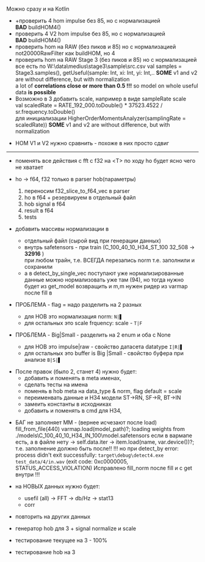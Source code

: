 ﻿
Можно сразу и на Kotlin 
+ +проверить 4 hom impulse без 85, но с нормализацией   
  **BAD** buildHOM4()
+ проверить 4 V2 hom impulse без 85, но с нормализацией   
  **BAD** buildHOM4()
+ проверить hom на RAW (без пиков и 85) но с нормализацией 
  not20000RawFilter как buildHOM, но 4
+ проверить hom на RAW Stage 3 (без пиков и 85) но с нормализацией
  все есть по W:\data\medius\stage3\sample\src.csv
  val samples = Stage3.samples(), getUseful(sample: Int, xi: Int, yi: Int,..
  **SOME** v1 and v2 are without difference, but with normalization  
  a lot of **correlations close or more than 0.5 !!!**
  so model on whole useful data **is possible**
+ Возможно в 3 добавить scale, например в виде sampleRate scale  
  val scaledRate = RATE_192_000.toDouble() * 37523.4522 / sr.frequency.toDouble()  
  для инициализации HigherOrderMomentsAnalyzer(samplingRate = scaledRate))
  **SOME** v1 and v2 are without difference, but with normalization
- HOM V1 и V2 нужно сравнить - похоже в них просто сдвиг
-----------
+ поменять все действия с fft c f32 на \<T\>
  по ходу ho будет ясно чего не хватает
+ ho -> f64, f32 только в parser hob(параметры)
  1. переносим f32_slice_to_f64_vec в parser
  2. ho в f64  + резервируем в отдельный файл
  3. hob signal в f64
  4. result в f64
  5. tests

+ добавить массивы нормализации в
  + отдельный файл (сырой вид при генерации данных)
  + внутрь safetensors - при train (C_100_40_10_H34_ST_100 32_508 -> **32916** )  
    при любом трайн, т.е. ВСЕГДА перезапись norm
    т.е. заполнили и сохранили
  + а в detect_by_single_vec поступают уже нормализированные данные
    можно нормализовать уже там (94), но тогда нужно будет из get_model возвращить и m,m
    нужен ридер из varmap после fill  в 
 
+ ПРОБЛЕМА - flag = надо разделить на 2 разных
  - для HOB  это нормализация norm: `N|▋`
  - для остальных это scale frquency: scale - `T|F`

+ ПРОБЛЕМА - Big|Small - разделить на 2 enum и оба с None
  - для HOB  это impulse|raw - свойство датасета datatype `I|R|▋`
  - для остальных это buffer is Big |Small - свойство буфера при анализе `B|S|▋`

- После правок (было 2, станет 4) нужно будет:
  + добавить и поменять в meta именах,
  + сделать тесты на имена
  + поменяь в hob meta на data_type & norm, flag default = scale 
  + переименвать данные и H34 модели ST->RN, SF->R, BT->IN
  + замеить константы в исходниках
  - добавить и поменять в cmd для H34,
+ БАГ не заполняет MM - (вернее исчезают после load)
  fill_from_file(440) varmap.load(model_path)?;
  loading weights from ./models\C_100_40_10_H34_IN_100\model.safetensors
  если в вармапе есть, а в файле нету -> self.data.iter -> item.load(name, var.device())?;
  т.е. заполнение должно быть после!!
  !!! но при detect_by error: process didn't exit successfully: `target\debug\detect4.exe test_data/4/in.wav` (exit code: 0xc0000005, STATUS_ACCESS_VIOLATION)
  Исправлено fill_norm после fill и с get внутри !!! 
- на НОВЫХ данных нужно будет:
    - usefil (all) -> FFT -> db/Hz -> stat13
    - corr
- повторить на других данных
  
- генератор hob для 3 + signal normalize и scale
+ тестирование текущее на 3 - 100%
- тестирование hob на 3
 
  
